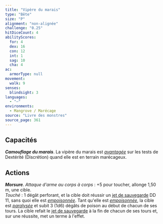 ```yaml
---
title: "Vipère du marais"
type: "Bête"
size: "P"
alignment: "non-alignée"
challenge: "0.25"
hitDiceCount: 4
abilityScores:
  for: 4
  dex: 16
  con: 12
  int: 1
  sag: 10
  cha: 4
ac: 
  armorType: null
movement: 
  walk: 9
senses: 
  blindsight: 3
languages: 
  - "—"
environments:
  - Mangrove / Marécage
source: "Livre des monstres"
source_page: 361
---
```

## Capacités
_**Camouflage du marais**_. La vipère du marais est [_avantagée_](/utiliser-les-caracteristiques/#avantage-et-desavantage) sur les tests de Dextérité (Discrétion) quand elle est en terrain marécageux.

## Actions
_**Morsure**_. _Attaque d'arme au corps à corps_ : +5 pour toucher, allonge 1,50 m, une cible.  
_Touché_ : 1 dégât perforant, et la cible doit réussir un [jet de sauvegarde](/utiliser-les-caracteristiques/#jets-de-sauvegarde) DD 11, sans quoi elle est [_empoisonnée_](/gerer-la-sante-du-personnage/#empoisonne). Tant qu'elle est [_empoisonnée_](/gerer-la-sante-du-personnage/#empoisonne), la cible est [_paralysée_](/gerer-la-sante-du-personnage/#paralyse) et subit 3 (1d6) dégâts de poison au début de chacun de ses tours. La cible refait le [jet de sauvegarde](/utiliser-les-caracteristiques/#jets-de-sauvegarde) à la fin de chacun de ses tours et, sur une réussite, met un terme à l'effet.
